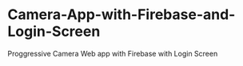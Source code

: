 # Camera-App-with-Firebase-and-Login-Screen
Proggressive Camera Web app with Firebase with Login Screen
